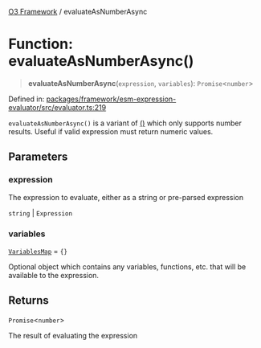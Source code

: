 [O3 Framework](../API.md) / evaluateAsNumberAsync

# Function: evaluateAsNumberAsync()

> **evaluateAsNumberAsync**(`expression`, `variables`): `Promise`\<`number`\>

Defined in: [packages/framework/esm-expression-evaluator/src/evaluator.ts:219](https://github.com/openmrs/openmrs-esm-core/blob/main/packages/framework/esm-expression-evaluator/src/evaluator.ts#L219)

`evaluateAsNumberAsync()` is a variant of [()](evaluateAsync.md) which only supports number results. Useful
if valid expression must return numeric values.

## Parameters

### expression

The expression to evaluate, either as a string or pre-parsed expression

`string` | `Expression`

### variables

[`VariablesMap`](../type-aliases/VariablesMap.md) = `{}`

Optional object which contains any variables, functions, etc. that will be available to
 the expression.

## Returns

`Promise`\<`number`\>

The result of evaluating the expression
